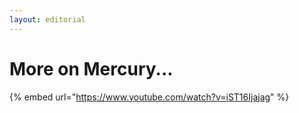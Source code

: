 ```yaml
---
layout: editorial
---
```


# More on Mercury...

{% embed url="https://www.youtube.com/watch?v=iST16Ijajag" %}
